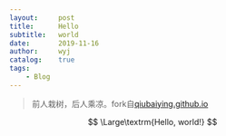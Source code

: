 ```yaml
---
layout:		post
title:		Hello
subtitle:	world
date:		2019-11-16
author:		wyj
catalog:	true
tags:
	- Blog
---
```


>前人栽树，后人乘凉。fork自[qiubaiying.github.io](https://github.com/qiubaiying/qiubaiying.github.io)

$$
\Large\textrm{Hello, world!}
$$


